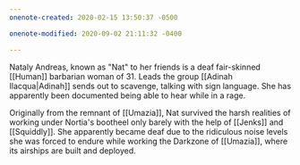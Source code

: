 ```yaml
---
onenote-created: 2020-02-15 13:50:37 -0500

onenote-modified: 2020-09-02 21:11:32 -0400

---
```


Nataly Andreas, known as "Nat" to her friends is a deaf fair-skinned [[Human]] barbarian woman of 31. Leads the group [[Adinah Ilacqua|Adinah]] sends out to scavenge, talking with sign language. She has apparently been documented being able to hear while in a rage.

Originally from the remnant of [[Umazia]], Nat survived the harsh realities of working under Nortia's bootheel only barely with the help of [[Jenks]] and [[Squiddly]]. She apparently became deaf due to the ridiculous noise levels she was forced to endure while working the Darkzone of [[Umazia]], where its airships are built and deployed.

